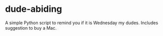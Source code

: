 # dude-abiding
A simple Python script to remind you if it is Wednesday my dudes. Includes suggestion to buy a Mac.
